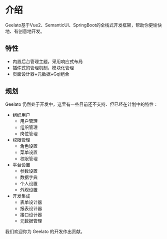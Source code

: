 # 介绍
Geelato基于Vue2、SemanticUI、SpringBoot的全栈式开发框架，帮助你更愉快地、有创意地开发。

## 特性
+ 内置后台管理主题，采用响应式布局
+ 插件式的管理机制，模块化管理
+ 页面设计器+元数据+Gql组合


## 规划
Geelato 仍然处于开发中，这里有一些目前还不支持、但已经在计划中的特性：

- 组织用户
  - 用户管理
  - 组织管理
  - 岗位管理
- 权限管理
  - 角色设置
  - 菜单设置
  - 权限管理
- 平台设置
  - 参数设置
  - 数据字典
  - 个人设置
  - 外观设置
- 开发集成
  - 表单设计器
  - 报表设计器
  - 接口设计器
  - 元数据管理

我们欢迎你为 Geelato 的开发作出贡献。
